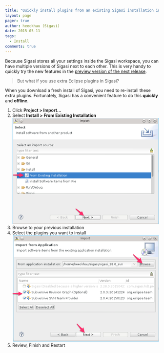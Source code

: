 ```yaml
---
title: "Quickly install plugins from an existing Sigasi installation in a new Sigasi installation"
layout: page 
pager: true
author: heeckhau (Sigasi)
date: 2015-05-11
tags: 
  - Install
comments: true
---
```

Because Sigasi stores all your settings inside the Sigasi workspace, you can have multiple versions of Sigasi next to each other. This is very handy to quickly try the new features in the [preview version of the next release](/faq.html#can-i-use-the-features-of-the-upcoming-release).

> But what if you use extra Eclipse plugins in Sigasi?

When you download a fresh install of Sigasi, you need to re-install these extra plugins. Fortunately, Sigasi has a convenient feature to do this **quickly** and **offline**.

1. Click **Project > Import…**
2. Select **Install > From Existing Installation**
   ![Install from Existing Installation](images/install_start.png)
3. Browse to your previous installation
4. Select the plugins you want to install
   ![Select the plugins you want to install](images/install_selection.png)
5. Review, Finish and Restart